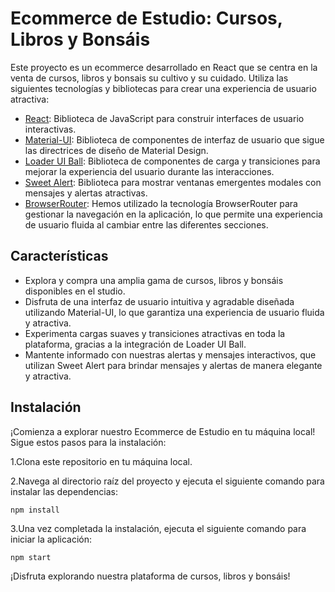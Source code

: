 # Ecommerce de Estudio: Cursos, Libros y Bonsáis

Este proyecto es un ecommerce desarrollado en React que se centra en la venta de cursos, libros y bonsais su cultivo y su cuidado. Utiliza las siguientes tecnologías y bibliotecas para crear una experiencia de usuario atractiva:

- [React](https://reactjs.org/): Biblioteca de JavaScript para construir interfaces de usuario interactivas.
- [Material-UI](https://material-ui.com/): Biblioteca de componentes de interfaz de usuario que sigue las directrices de diseño de Material Design.
- [Loader UI Ball](https://uiball.com/loaders/): Biblioteca de componentes de carga y transiciones para mejorar la experiencia del usuario durante las interacciones.
- [Sweet Alert](https://sweetalert.js.org/): Biblioteca para mostrar ventanas emergentes modales con mensajes y alertas atractivas.
- [BrowserRouter](https://reactrouter.com/en/main): Hemos utilizado la tecnología BrowserRouter para gestionar la navegación en la aplicación, lo que permite una experiencia de usuario fluida al cambiar entre las diferentes secciones.

## Características

- Explora y compra una amplia gama de cursos, libros y bonsáis disponibles en el studio.
- Disfruta de una interfaz de usuario intuitiva y agradable diseñada utilizando Material-UI, lo que garantiza una experiencia de usuario fluida y atractiva.
- Experimenta cargas suaves y transiciones atractivas en toda la plataforma, gracias a la integración de Loader UI Ball.
- Mantente informado con nuestras alertas y mensajes interactivos, que utilizan Sweet Alert para brindar mensajes y alertas de manera elegante y atractiva.


## Instalación

¡Comienza a explorar nuestro Ecommerce de Estudio en tu máquina local! Sigue estos pasos para la instalación:

1.Clona este repositorio en tu máquina local.

2.Navega al directorio raíz del proyecto y ejecuta el siguiente comando para instalar las dependencias:

    npm install

3.Una vez completada la instalación, ejecuta el siguiente comando para iniciar la aplicación:

    npm start

¡Disfruta explorando nuestra plataforma de cursos, libros y bonsáis!

